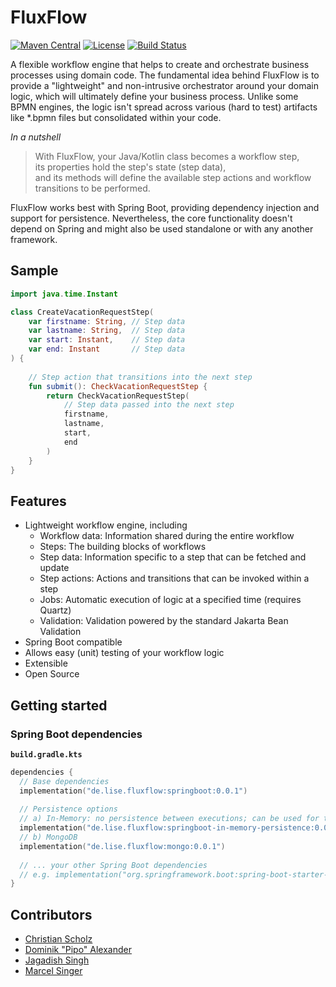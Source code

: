 # FluxFlow
[![Maven Central](https://img.shields.io/maven-central/v/de.lise.fluxflow/springboot.svg?label=Maven%20Central)](https://search.maven.org/search?q=g:%22de.lise.fluxflow%22%20AND%20a:%22springboot%22)
[![License](https://img.shields.io/badge/License-Apache_2.0-blue.svg)](https://opensource.org/licenses/Apache-2.0) 
[![Build Status](https://build.lise.de/buildStatus/icon?job=Hessen+Mobil%2Ffluxflow%2Fdevelop)](https://build.lise.de/job/Hessen%20Mobil/job/fluxflow/job/develop/)

A flexible workflow engine that helps to create and orchestrate business processes using domain code.
The fundamental idea behind FluxFlow is to provide a "lightweight"
and non-intrusive orchestrator around your domain logic, 
which will ultimately define your business process.
Unlike some BPMN engines,
the logic isn't spread across various (hard to test) artifacts like *.bpmn files but consolidated within your code.

*In a nutshell*
> With FluxFlow, your Java/Kotlin class becomes a workflow step,<br/>
> its properties hold the step's state (step data),<br />
> and its methods will define the available step actions and workflow transitions to be performed.  

FluxFlow works best with Spring Boot, providing dependency injection and support for persistence.
Nevertheless,
the core functionality doesn't depend on Spring and might also be used standalone or with any another framework.

## Sample

```kotlin
import java.time.Instant

class CreateVacationRequestStep(
    var firstname: String, // Step data
    var lastname: String,  // Step data  
    var start: Instant,    // Step data
    var end: Instant       // Step data
) {
    
    // Step action that transitions into the next step
    fun submit(): CheckVacationRequestStep {
        return CheckVacationRequestStep(
            // Step data passed into the next step
            firstname,
            lastname,
            start,
            end
        )
    }
}
```

## Features
- Lightweight workflow engine, including
  - Workflow data: Information shared during the entire workflow
  - Steps: The building blocks of workflows
  - Step data: Information specific to a step that can be fetched and update
  - Step actions: Actions and transitions that can be invoked within a step
  - Jobs: Automatic execution of logic at a specified time (requires Quartz)
  - Validation: Validation powered by the standard Jakarta Bean Validation
- Spring Boot compatible
- Allows easy (unit) testing of your workflow logic
- Extensible
- Open Source

## Getting started

### Spring Boot dependencies

**`build.gradle.kts`**
```kotlin
dependencies {
  // Base dependencies
  implementation("de.lise.fluxflow:springboot:0.0.1")
  
  // Persistence options
  // a) In-Memory: no persistence between executions; can be used for testing or experiments 
  implementation("de.lise.fluxflow:springboot-in-memory-persistence:0.0.1")
  // b) MongoDB
  implementation("de.lise.fluxflow:mongo:0.0.1")
  
  // ... your other Spring Boot dependencies
  // e.g. implementation("org.springframework.boot:spring-boot-starter-web")
}
```

## Contributors
- [Christian Scholz](https://github.com/bobmazy)
- [Dominik "Pipo" Alexander](https://github.com/DerPipo)
- [Jagadish Singh](https://github.com/jagadish-singh-lise)
- [Marcel Singer](https://github.com/masinger)
